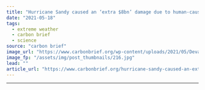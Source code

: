 ```yaml
---
title: "Hurricane Sandy caused an ‘extra $8bn’ damage due to human-caused sea level rise"
date: "2021-05-18"
tags: 
  - extreme weather
  - carbon brief
  - science
source: "carbon brief"
image_url: "https://www.carbonbrief.org/wp-content/uploads/2021/05/Devastation-still-felt-in-Staten-Island-75-days-after-Hurricane-Sandy-107x71.jpg"
image_fp: "/assets/img/post_thumbnails/216.jpg"
lead: ""
article_url: "https://www.carbonbrief.org/hurricane-sandy-caused-an-extra-8bn-damage-due-to-human-caused-sea-level-rise"
---
```


---
